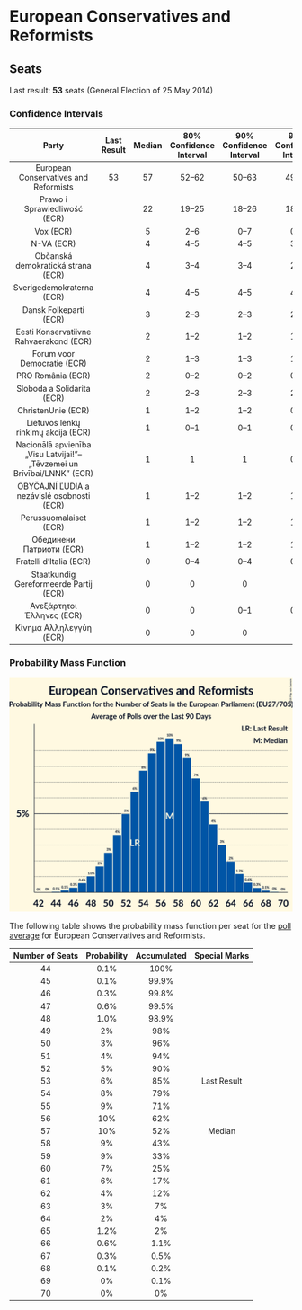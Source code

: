 # European Conservatives and Reformists

## Seats

Last result: **53** seats (General Election of 25 May 2014)

### Confidence Intervals

| Party | Last Result | Median | 80% Confidence Interval | 90% Confidence Interval | 95% Confidence Interval | 99% Confidence Interval |
|:-----:|:-----------:|:------:|:-----------------------:|:-----------------------:|:-----------------------:|:-----------------------:|
| European Conservatives and Reformists | 53 | 57 | 52–62 | 50–63 | 49–64 | 46–66 |
| Prawo i Sprawiedliwość (ECR) | | 22 | 19–25 | 18–26 | 18–26 | 17–27 |
| Vox (ECR) | | 5 | 2–6 | 0–7 | 0–7 | 0–7 |
| N-VA (ECR) | | 4 | 4–5 | 4–5 | 3–5 | 3–5 |
| Občanská demokratická strana (ECR) | | 4 | 3–4 | 3–4 | 2–5 | 2–5 |
| Sverigedemokraterna (ECR) | | 4 | 4–5 | 4–5 | 4–5 | 3–6 |
| Dansk Folkeparti (ECR) | | 3 | 2–3 | 2–3 | 2–3 | 2–4 |
| Eesti Konservatiivne Rahvaerakond (ECR) | | 2 | 1–2 | 1–2 | 1–2 | 1–2 |
| Forum voor Democratie (ECR) | | 2 | 1–3 | 1–3 | 1–3 | 1–3 |
| PRO România (ECR) | | 2 | 0–2 | 0–2 | 0–2 | 0–3 |
| Sloboda a Solidarita (ECR) | | 2 | 2–3 | 2–3 | 2–3 | 1–3 |
| ChristenUnie (ECR) | | 1 | 1–2 | 1–2 | 0–2 | 0–2 |
| Lietuvos lenkų rinkimų akcija (ECR) | | 1 | 0–1 | 0–1 | 0–1 | 0–1 |
| Nacionālā apvienība „Visu Latvijai!”–„Tēvzemei un Brīvībai/LNNK” (ECR) | | 1 | 1 | 1 | 0–1 | 0–1 |
| OBYČAJNÍ ĽUDIA a nezávislé osobnosti (ECR) | | 1 | 1–2 | 1–2 | 1–2 | 1–2 |
| Perussuomalaiset (ECR) | | 1 | 1–2 | 1–2 | 1–2 | 1–2 |
| Обединени Патриоти (ECR) | | 1 | 1–2 | 1–2 | 1–2 | 0–2 |
| Fratelli d’Italia (ECR) | | 0 | 0–4 | 0–4 | 0–4 | 0–5 |
| Staatkundig Gereformeerde Partij (ECR) | | 0 | 0 | 0 | 0 | 0–1 |
| Ανεξάρτητοι Έλληνες (ECR) | | 0 | 0 | 0–1 | 0–1 | 0–1 |
| Κίνημα Αλληλεγγύη (ECR) | | 0 | 0 | 0 | 0 | 0 |

### Probability Mass Function

![Graph with seats probability mass function not yet produced](average-seats-pmf-europeanconservativesandreformists.png "Seats Probability Mass Function")

The following table shows the probability mass function per seat for the [poll average](average.html) for European Conservatives and Reformists.

| Number of Seats | Probability | Accumulated | Special Marks |
|:---------------:|:-----------:|:-----------:|:-------------:|
| 44 | 0.1% | 100% |  |
| 45 | 0.1% | 99.9% |  |
| 46 | 0.3% | 99.8% |  |
| 47 | 0.6% | 99.5% |  |
| 48 | 1.0% | 98.9% |  |
| 49 | 2% | 98% |  |
| 50 | 3% | 96% |  |
| 51 | 4% | 94% |  |
| 52 | 5% | 90% |  |
| 53 | 6% | 85% | Last Result |
| 54 | 8% | 79% |  |
| 55 | 9% | 71% |  |
| 56 | 10% | 62% |  |
| 57 | 10% | 52% | Median |
| 58 | 9% | 43% |  |
| 59 | 9% | 33% |  |
| 60 | 7% | 25% |  |
| 61 | 6% | 17% |  |
| 62 | 4% | 12% |  |
| 63 | 3% | 7% |  |
| 64 | 2% | 4% |  |
| 65 | 1.2% | 2% |  |
| 66 | 0.6% | 1.1% |  |
| 67 | 0.3% | 0.5% |  |
| 68 | 0.1% | 0.2% |  |
| 69 | 0% | 0.1% |  |
| 70 | 0% | 0% |  |


